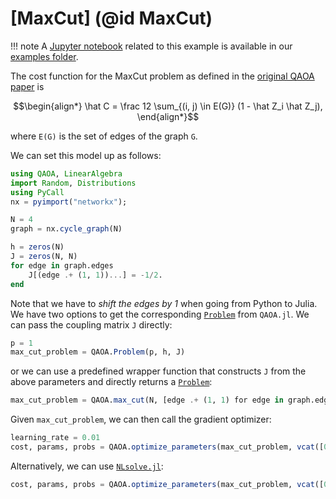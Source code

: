 # [MaxCut] (@id MaxCut)

!!! note
    A [Jupyter notebook](https://github.com/FZJ-PGI-12/QAOA.jl/blob/master/notebooks/max_cut.ipynb) related to this example is available in our [examples folder](https://github.com/FZJ-PGI-12/QAOA.jl/tree/master/notebooks).

The cost function for the MaxCut problem as defined in the [original QAOA paper](https://arxiv.org/abs/1411.4028) is
```math
\begin{align*}
\hat C = \frac 12 \sum_{(i, j) \in E(G)} (1 - \hat Z_i \hat Z_j),
\end{align*}
```
where ``E(G)`` is the set of edges of the graph ``G``. 

We can set this model up as follows:
```julia
using QAOA, LinearAlgebra
import Random, Distributions
using PyCall
nx = pyimport("networkx");

N = 4
graph = nx.cycle_graph(N) 

h = zeros(N)
J = zeros(N, N)
for edge in graph.edges
    J[(edge .+ (1, 1))...] = -1/2.
end
```
Note that we have to _shift the edges by 1_ when going from Python to Julia.
We have two options to get the corresponding [`Problem`](@ref) from `QAOA.jl`. We can pass the coupling matrix `J` directly:
```julia
p = 1
max_cut_problem = QAOA.Problem(p, h, J)
```
or we can use a predefined wrapper function that constructs `J` from the above parameters and directly returns a [`Problem`](@ref):
```julia
max_cut_problem = QAOA.max_cut(N, [edge .+ (1, 1) for edge in graph.edges], num_layers=p)
```
Given `max_cut_problem`, we can then call the gradient optimizer:
```julia
learning_rate = 0.01
cost, params, probs = QAOA.optimize_parameters(max_cut_problem, vcat([0.5 for _ in 1:p], [0.5 for _ in 1:p]); learning_rate=learning_rate)
```
Alternatively, we can use [`NLsolve.jl`](https://github.com/JuliaNLSolvers/NLsolve.jl):
```julia
cost, params, probs = QAOA.optimize_parameters(max_cut_problem, vcat([0.5 for _ in 1:p], [0.5 for _ in 1:p]), :LN_COBYLA)
```
